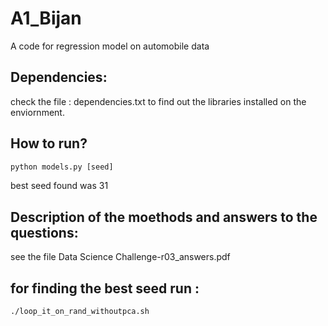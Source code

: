 # A1_Bijan
A code for regression model on automobile data
## Dependencies: 
check the file : dependencies.txt to find out the 
libraries installed on the enviornment. 
## How to run? 
```python
python models.py [seed]
```
best seed found was 31 

## Description of the moethods and answers to the questions: 
see the file  	Data Science Challenge-r03_answers.pdf

## for finding the best seed run : 

```bash
./loop_it_on_rand_withoutpca.sh
```
